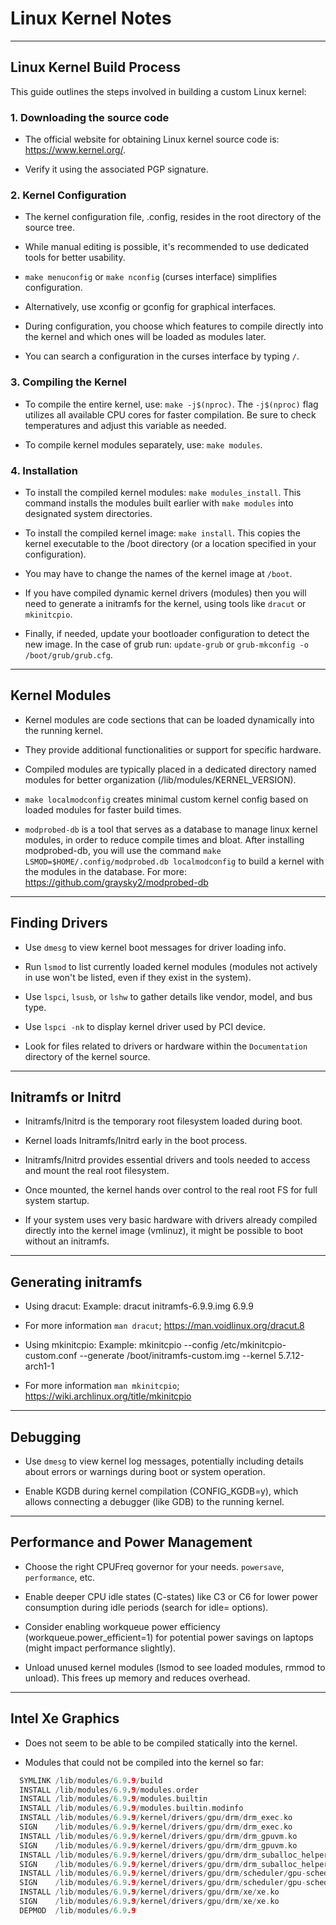 # Linux Kernel Notes

---

## Linux Kernel Build Process

This guide outlines the steps involved in building a custom Linux kernel:

### 1. Downloading the source code

* The official website for obtaining Linux kernel source code is: https://www.kernel.org/.

* Verify it using the associated PGP signature.

### 2. Kernel Configuration

* The kernel configuration file, .config, resides in the root directory of the source tree.

* While manual editing is possible, it's recommended to use dedicated tools for better usability.

* `make menuconfig` or `make nconfig` (curses interface) simplifies configuration.

* Alternatively, use xconfig or gconfig for graphical interfaces.

* During configuration, you choose which features to compile directly into the
  kernel and which ones will be loaded as modules later.

* You can search a configuration in the curses interface by typing `/`.

### 3. Compiling the Kernel

* To compile the entire kernel, use: `make -j$(nproc)`. The `-j$(nproc)` flag 
  utilizes all available CPU cores for faster compilation. Be sure to check 
  temperatures and adjust this variable as needed.

* To compile kernel modules separately, use: `make modules`.

### 4. Installation

* To install the compiled kernel modules: `make modules_install`. This command 
  installs the modules built earlier with `make modules` into designated system directories.

* To install the compiled kernel image: `make install`. This copies the kernel 
  executable to the /boot directory (or a location specified in your configuration).

* You may have to change the names of the kernel image at `/boot`.

* If you have compiled dynamic kernel drivers (modules) then you will need to 
  generate a initramfs for the kernel, using tools like `dracut` or `mkinitcpio`.

* Finally, if needed, update your bootloader configuration to detect the new 
  image. In the case of grub run: `update-grub` or `grub-mkconfig -o /boot/grub/grub.cfg`.

---

## Kernel Modules

* Kernel modules are code sections that can be loaded dynamically into the running kernel.

* They provide additional functionalities or support for specific hardware.

* Compiled modules are typically placed in a dedicated directory named modules for better organization
  (/lib/modules/KERNEL_VERSION).

* `make localmodconfig` creates minimal custom kernel config based on loaded modules for faster build times.

* `modprobed-db` is a tool that serves as a database to manage linux kernel modules,
  in order to reduce compile times and bloat. After installing modprobed-db, you
  will use the command `make LSMOD=$HOME/.config/modprobed.db localmodconfig` to
  build a kernel with the modules in the database. For more: https://github.com/graysky2/modprobed-db

---

## Finding Drivers

* Use `dmesg` to view kernel boot messages for driver loading info.

* Run `lsmod` to list currently loaded kernel modules (modules not actively in
  use won't be listed, even if they exist in the system).

* Use `lspci`, `lsusb`, or `lshw` to gather details like vendor, model, and bus type.

* Use `lspci -nk` to display kernel driver used by PCI device.

* Look for files related to drivers or hardware within the `Documentation` directory of the kernel source.

---

## Initramfs or Initrd

* Initramfs/Initrd is the temporary root filesystem loaded during boot.

* Kernel loads Initramfs/Initrd early in the boot process.

* Initramfs/Initrd provides essential drivers and tools needed to access and mount the real root filesystem.

* Once mounted, the kernel hands over control to the real root FS for full system startup.

* If your system uses very basic hardware with drivers already compiled directly 
  into the kernel image (vmlinuz), it might be possible to boot without an initramfs.

---

## Generating initramfs

* Using dracut: Example: dracut initramfs-6.9.9.img 6.9.9

* For more information `man dracut`; https://man.voidlinux.org/dracut.8

* Using mkinitcpio: Example: mkinitcpio --config /etc/mkinitcpio-custom.conf --generate /boot/initramfs-custom.img --kernel 5.7.12-arch1-1

* For more information `man mkinitcpio`; https://wiki.archlinux.org/title/mkinitcpio

---

## Debugging

* Use `dmesg` to view kernel log messages, potentially including details about 
  errors or warnings during boot or system operation.

* Enable KGDB during kernel compilation (CONFIG_KGDB=y), which allows connecting 
  a debugger (like GDB) to the running kernel.

---

## Performance and Power Management

* Choose the right CPUFreq governor for your needs. `powersave`, `performance`, etc.

* Enable deeper CPU idle states (C-states) like C3 or C6 for lower power consumption 
  during idle periods (search for idle= options).

* Consider enabling workqueue power efficiency (workqueue.power_efficient=1) for 
  potential power savings on laptops (might impact performance slightly).

* Unload unused kernel modules (lsmod to see loaded modules, rmmod to unload). This 
  frees up memory and reduces overhead.

---

## Intel Xe Graphics

* Does not seem to be able to be compiled statically into the kernel.

* Modules that could not be compiled into the kernel so far:
```c
  SYMLINK /lib/modules/6.9.9/build
  INSTALL /lib/modules/6.9.9/modules.order
  INSTALL /lib/modules/6.9.9/modules.builtin
  INSTALL /lib/modules/6.9.9/modules.builtin.modinfo
  INSTALL /lib/modules/6.9.9/kernel/drivers/gpu/drm/drm_exec.ko
  SIGN    /lib/modules/6.9.9/kernel/drivers/gpu/drm/drm_exec.ko
  INSTALL /lib/modules/6.9.9/kernel/drivers/gpu/drm/drm_gpuvm.ko
  SIGN    /lib/modules/6.9.9/kernel/drivers/gpu/drm/drm_gpuvm.ko
  INSTALL /lib/modules/6.9.9/kernel/drivers/gpu/drm/drm_suballoc_helper.ko
  SIGN    /lib/modules/6.9.9/kernel/drivers/gpu/drm/drm_suballoc_helper.ko
  INSTALL /lib/modules/6.9.9/kernel/drivers/gpu/drm/scheduler/gpu-sched.ko
  SIGN    /lib/modules/6.9.9/kernel/drivers/gpu/drm/scheduler/gpu-sched.ko
  INSTALL /lib/modules/6.9.9/kernel/drivers/gpu/drm/xe/xe.ko
  SIGN    /lib/modules/6.9.9/kernel/drivers/gpu/drm/xe/xe.ko
  DEPMOD  /lib/modules/6.9.9
```
